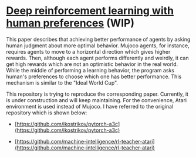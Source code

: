 # [Deep reinforcement learning with human preferences](https://arxiv.org/abs/1706.03741) (WIP)

This paper describes that achieving better performance of agents by asking human judgment about more optimal behavior.
Mujoco agents, for instance, requires agents to move to a horizontal direction which gives higher rewards.
Then, although each agent performs differently and weirdly, it can get high rewards which are not an optimistic behavior in the real world.
While the middle of performing a learning behavior, the program asks human's preferences to choose which one has better performance.
This mechanism is similar to the "Ideal World Cup".

This repository is trying to reproduce the corresponding paper. Currently, it is under construction and will keep maintaining.
For the convenience, Atari environment is used instead of Mujoco. 
I have referred to the original repository which is shown below:

* [https://github.com/ikostrikov/pytorch-a3c](https://github.com/ikostrikov/pytorch-a3c)

* [https://github.com/machine-intelligence/rl-teacher-atari](https://github.com/machine-intelligence/rl-teacher-atari)

